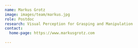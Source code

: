 ```yaml
---
name: Markus Grotz
image: images/team/markus.jpg
role: Postdoc
research: Visual Perception for Grasping and Manipulation
contact:
  home-page: https://www.markusgrotz.com
  
---
```

